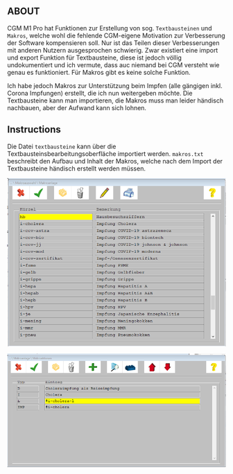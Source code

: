 ABOUT
---

CGM M1 Pro hat Funktionen zur Erstellung von sog. `Textbausteinen` und `Makros`, welche wohl die fehlende CGM-eigene Motivation zur Verbesserung der Software kompensieren soll. Nur ist das Teilen dieser Verbesserungen mit anderen Nutzern ausgesprochen schwierig. Zwar existiert eine import und export Funktion für Textbausteine, diese ist jedoch völlig undokumentiert und ich vermute, dass auc niemand bei CGM versteht wie genau es funktioniert. Für Makros gibt es keine solche Funktion.

Ich habe jedoch Makros zur Unterstützung beim Impfen (alle gängigen inkl. Corona Impfungen) erstellt, die ich nun weitergeben möchte. Die Textbausteine kann man importieren, die Makros muss man leider händisch nachbauen, aber der Aufwand kann sich lohnen.

Instructions
---

Die Datei `textbausteine` kann über die Textbausteinsbearbeitungsoberfläche importiert werden. `makros.txt` beschreibt den Aufbau und Inhalt der Makros, welche nach dem Import der Textbausteine händisch erstellt werden müssen.

![Makro Bearbeitung Fenster - Übersicht](readme-img/makroanlage1.png)

![Makro Bearbeitung Fenster - Detail](readme-img/makroanlage2.png)


